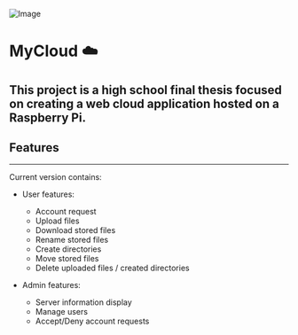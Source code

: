 ![Image](https://github.com/user-attachments/assets/82299064-a9ba-4483-805d-9a18beafe212)
# MyCloud ☁️
This project is a high school final thesis focused on creating a web cloud application hosted on a Raspberry Pi.
---
## Features
---
Current version contains:
- User features:
  - Account request 
  - Upload files
  - Download stored files
  - Rename stored files
  - Create directories
  - Move stored files
  - Delete uploaded files / created directories
    
- Admin features:  
  - Server information display
  - Manage users
  - Accept/Deny account requests
